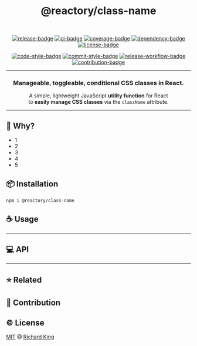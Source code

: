 <h1 align="center">
  @reactory/class-name
</h1>

<br />

<!-- Badges - 1st row -->
<p align="center">
  <!-- NPM badge -->
  <a href="https://www.npmjs.com/package/@reactory/class-name"><img src="https://img.shields.io/npm/v/@reactory/class-name?color=brightgreen&style=flat&logo=npm" alt="release-badge"></a>
  <!-- CI badge -->
  <a href="https://github.com/reactory/class-name/actions?query=workflow%3ACI"><img src="https://github.com/reactory/class-name/workflows/CI/badge.svg?style=flat" alt="ci-badge"></a>
  <!-- Coverage badge -->
  <a href="https://codecov.io/gh/reactory/class-name"><img src="https://img.shields.io/codecov/c/github/reactory/class-name?style=flat&logo=codecov" alt="coverage-badge"></a>
  <!-- Dependency badge -->
  <a href="https://github.com/reactory/class-name/pulls?q=is%3Apr+is%3Aopen+label%3Asecurity"><img src="https://img.shields.io/badge/Dependabot-enabled-brightgreen.svg?style=flat&logo=dependabot" alt="dependency-badge"></a>
  <!-- License badge -->
  <a href="https://github.com/reactory/class-name/blob/master/LICENSE.md"><img src="https://img.shields.io/badge/License-MIT-brightgreen.svg?style=flat&logo=github" alt="license-badge"></a>
</p>

<!-- Badges - 2nd row -->
<p align="center">
  <!-- Code style badge -->
  <a href="https://standardjs.com"><img src="https://img.shields.io/badge/Code_Style-StandardTS-3178C6.svg?style=flat&logo=standardjs" alt="code-style-badge"></a>
  <!-- Commit style badge -->
  <a href="https://commitizen.github.io/cz-cli"><img src="https://img.shields.io/badge/Commit_Style-Conventional_Commits-3178C6.svg?style=flat&logo=conventionalcommits" alt="commit-style-badge"></a>
  <!-- Release workflow badge -->
  <a href="https://semantic-release.gitbook.io/semantic-release"><img src="https://img.shields.io/badge/Release-Semantic_Release-3178C6.svg?style=flat&logo=semantic-release" alt="release-workflow-badge"></a>  
  <!-- Contribution badge -->
  <a href="https://github.com/reactory/class-name/blob/master/.github/CONTRIBUTING.md"><img src="https://img.shields.io/badge/PRs-Welcome!-brightgreen.svg?style=flat&logo=git" alt="contribution-badge"></a>
</p>

---

<h3 align="center">
  Manageable, toggleable, conditional CSS classes in React.
</h3>

<p align="center">
  A simple, lightweight JavaScript <b>utility function</b> for React <br/> to <b>easily manage CSS classes</b> via the <code>className</code> attribute.
</p>

---

## :thinking: Why?

- 1
- 2
- 3
- 4
- 5

## :package: Installation

```
npm i @reactory/class-name
```

## :coffee: Usage

---

## :computer: API

<!--- <% api --->
<!--- api %> --->

---

## :star: Related

## :beers: Contribution

## :copyright: License

[MIT][url-license-doc] @ [Richard King](https://richrdkng.com)

<!--- References =============================================================================== -->

<!--- URLs -->
[url-license-doc]: https://github.com/reactory/class-name/blob/main/LICENSE

